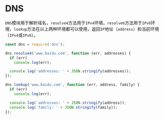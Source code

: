 # DNS

`DNS`模块用于解析域名，`resolve4`方法用于`IPv4`环境，`resolve6`方法用于`IPv6`环境，`lookup`方法在以上两种环境都可以使用，返回`IP`地址（`address`）和当前环境（`IPv4`或`IPv6`）。


```js
const dns = require('dns');

dns.resolve4('www.baidu.com', function (err, addresses) {
  if (err)
    console.log(err);

  console.log('addresses: ' + JSON.stringify(addresses));
});

dns.lookup('www.baidu.com', function (err, address, family) {
  if (err)
    console.log(err);

  console.log('addresses: ' + JSON.stringify(address));
  console.log('family: ' + JSON.stringify(family));
});
```
